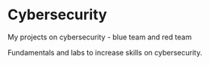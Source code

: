 # Cybersecurity
My projects on cybersecurity - blue team and red team

Fundamentals and labs to increase skills on cybersecurity.


